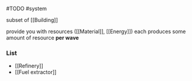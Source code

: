 #TODO
#system 

subset of [[Building]]

provide you with resources ([[Material]], [[Energy]])
each produces some amount of resource **per wave**

### List
- [[Refinery]]
- [[Fuel extractor]]
